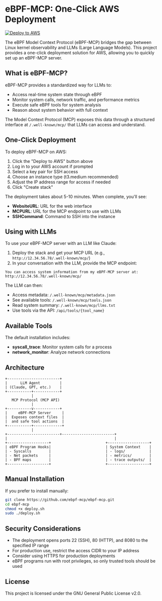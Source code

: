 # eBPF-MCP: One-Click AWS Deployment

[![Deploy to AWS](https://img.shields.io/badge/Deploy%20to-AWS-%23FF9900?style=for-the-badge&logo=amazon-aws)](https://console.aws.amazon.com/cloudformation/home#/stacks/create/review?templateURL=https://ebpf-mcp-templates.s3.amazonaws.com/ebpf-mcp-stack.yaml)

The eBPF Model Context Protocol (eBPF-MCP) bridges the gap between Linux kernel observability and LLMs (Large Language Models). This project provides a one-click deployment solution for AWS, allowing you to quickly set up an eBPF-MCP server.

## What is eBPF-MCP?

eBPF-MCP provides a standardized way for LLMs to:

- Access real-time system state through eBPF
- Monitor system calls, network traffic, and performance metrics
- Execute safe eBPF tools for system analysis
- Reason about system behavior with full context

The Model Context Protocol (MCP) exposes this data through a structured interface at `/.well-known/mcp/` that LLMs can access and understand.

## One-Click Deployment

To deploy eBPF-MCP on AWS:

1. Click the "Deploy to AWS" button above
2. Log in to your AWS account if prompted
3. Select a key pair for SSH access
4. Choose an instance type (t3.medium recommended)
5. Adjust the IP address range for access if needed
6. Click "Create stack"

The deployment takes about 5-10 minutes. When complete, you'll see:
- **WebsiteURL**: URL for the web interface
- **MCPURL**: URL for the MCP endpoint to use with LLMs
- **SSHCommand**: Command to SSH into the instance

## Using with LLMs

To use your eBPF-MCP server with an LLM like Claude:

1. Deploy the stack and get your MCP URL (e.g., `http://12.34.56.78/.well-known/mcp/`)
2. In your conversation with the LLM, provide the MCP endpoint:

```
You can access system information from my eBPF-MCP server at: http://12.34.56.78/.well-known/mcp/
```

The LLM can then:
- Access metadata: `/.well-known/mcp/metadata.json`
- See available tools: `/.well-known/mcp/tools.json`
- Read system summary: `/.well-known/mcp/llms.txt` 
- Use tools via the API: `/api/tools/{tool_name}`

## Available Tools

The default installation includes:

- **syscall_trace**: Monitor system calls for a process
- **network_monitor**: Analyze network connections

## Architecture

```
+------------------------+
|      LLM Agent         |
| (Claude, GPT, etc.)    |
+-----------+------------+
            |
   MCP Protocol (MCP API)
            |
+-----------v------------+
|     eBPF-MCP Server     |
|  Exposes context files  |
|  and safe tool actions  |
+-----------+-------------+
            |
+------------------------+------------------------+
|                                                 |
+-------------------+                         +-------------------+
| eBPF Program Hooks|                         | System Context    |
| - Syscalls        |                         | - logs/           |
| - Net packets     |                         | - metrics/        |
| - BPF maps        |                         | - trace outputs/  |
+-------------------+                         +-------------------+
```

## Manual Installation

If you prefer to install manually:

```bash
git clone https://github.com/ebpf-mcp/ebpf-mcp.git
cd ebpf-mcp
chmod +x deploy.sh
sudo ./deploy.sh
```

## Security Considerations

- The deployment opens ports 22 (SSH), 80 (HTTP), and 8080 to the specified IP range
- For production use, restrict the access CIDR to your IP address
- Consider using HTTPS for production deployments
- eBPF programs run with root privileges, so only trusted tools should be used

## License

This project is licensed under the GNU General Public License v2.0.